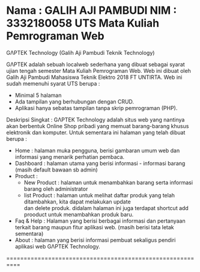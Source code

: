 
Nama : GALIH AJI PAMBUDI
NIM : 3332180058
UTS Mata Kuliah Pemrograman Web
==================================================

GΛPTEK Technology (Galih Aji Pambudi Teknik Technology)

GΛPTEK adalah sebuah localweb sederhana yang dibuat sebagai syarat ujian tengah semester Mata Kuliah Pemrograman Web. Web ini dibuat oleh Galih Aji Pambudi Mahasiswa Teknik Elektro 2018 FT UNTIRTA.
Web ini sudah memenuhi syarat UTS berupa :
- Minimal 5 halaman
- Ada tampilan yang berhubungan dengan CRUD. 
- Aplikasi hanya sebatas tampilan tanpa skrip pemrograman (PHP). 

Deskripsi Singkat  :
GΛPTEK Technology adalah situs web yang nantinya akan berbentuk Online Shop pribadi yang memuat
barang-barang khusus elektronik dan komputer. Untuk sementara ini halaman yang telah dibuat berupa :
- Home : halaman muka pengguna, berisi gambaran umum web dan informasi yang menarik perhatian pembaca.
- Dashboard : halaman utama yang berisi informasi - informasi barang (masih default bawaan sb admin)
- Product : 
   - New Product : halaman untuk menambahkan barang serta informasi barang oleh administrator
   - list Product : halaman untuk melihat daftar produk yang telah ditambahkan, kita dapat melakukan update  
     dan delete produk. didalam halaman ini juga terdapat shortcut add prooduct untuk menambahkan produk baru.
- Faq & Help : Halaman yang berisi berbagai informasi dan pertanyaan terkait barang maupun fitur aplikasi web. (masih berisi tata letak sementara)
- About : halaman yang berisi informasi pembuat sekaligus pendiri aplikasi web GΛPTEK Technology.

==========================================================
